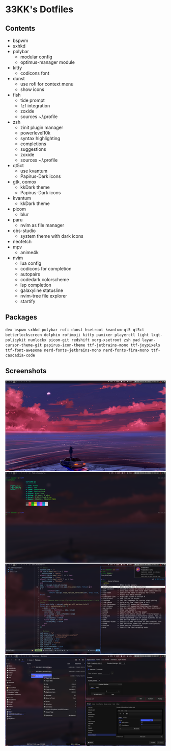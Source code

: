# 33KK's Dotfiles

## Contents

- bspwm
- sxhkd
- polybar
	- modular config
	- optimus-manager module
- kitty
	- codicons font
- dunst
	- use rofi for context menu
	- show icons
- fish
	- tide prompt
	- fzf integration
	- zoxide
	- sources ~/.profile
- zsh
	- zinit plugin manager
	- powerlevel10k
	- syntax highlighting
	- completions
	- suggestions
	- zoxide
	- sources ~/.profile
- qt5ct
	- use kvantum
	- Papirus-Dark icons
- gtk, oomox
	- kkDark theme
	- Papirus-Dark icons
- kvantum
	- kkDark theme
- picom
	- blur
- paru
	- nvim as file manager
- obs-studio
	- system theme with dark icons
- neofetch
- mpv
	- anime4k
- nvim
	- lua config
	- codicons for completion
	- autopairs
	- codedark colorscheme
	- lsp completion
	- galaxyline statusline
	- nvim-tree file explorer
	- startify

## Packages

```
dex bspwm sxhkd polybar rofi dunst hsetroot kvantum-qt5 qt5ct betterlockscreen dolphin rofimoji kitty pamixer playerctl light lxqt-policykit numlockx picom-git redshift xorg-xsetroot zsh yad layan-cursor-theme-git papirus-icon-theme ttf-jetbrains-mono ttf-joypixels ttf-font-awesome nerd-fonts-jetbrains-mono nerd-fonts-fira-mono ttf-cascadia-code
```

## Screenshots

![Desktop](.screenshots/1.png)
![Kitty terminal and Fish shell](.screenshots/2.png)
![Neovim, Dunst, Zsh](.screenshots/3.png)
![Dolphin, qt5ct, lxappearance](.screenshots/4.png)
